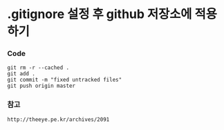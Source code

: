 # .gitignore 설정 후 github 저장소에 적용하기

### Code
	git rm -r --cached .
	git add .
	git commit -m "fixed untracked files"
	git push origin master

### 참고
	http://theeye.pe.kr/archives/2091
